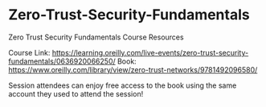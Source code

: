 # Zero-Trust-Security-Fundamentals
Zero Trust Security Fundamentals Course Resources

Course Link: https://learning.oreilly.com/live-events/zero-trust-security-fundamentals/0636920066250/
Book: https://www.oreilly.com/library/view/zero-trust-networks/9781492096580/

Session attendees can enjoy free access to the book using the same account they used to attend the session!

